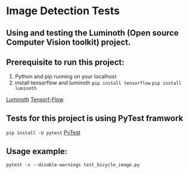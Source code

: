 # Image Detection Tests

## Using and testing the Luminoth (Open source Computer Vision toolkit) project.

## Prerequisite to run this project:
1. Python and pip running on your localhost
2. install tensorflow and luminoth
   `pip install tensorflow`
   `pip install luminoth`

[Luminoth](https://github.com/tryolabs/luminoth)
[Tensorf-Flow](https://www.tensorflow.org/)

   
## Tests for this project is using PyTest framwork
  `pip install -U pytest`
[PyTest](http://doc.pytest.org/en/latest/getting-started.html)

## Usage example:
`pytest -s --disable-warnings test_bicycle_image.py`
